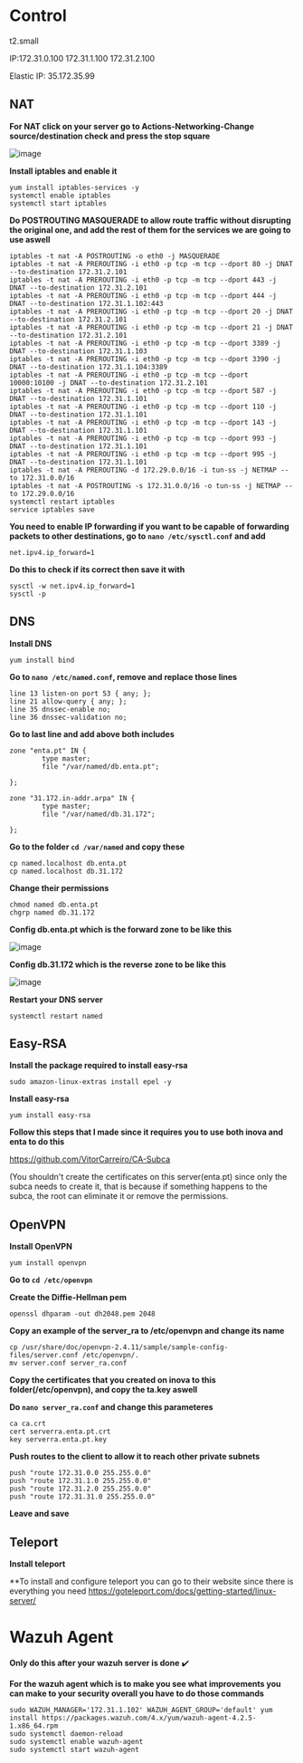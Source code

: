 # Control

t2.small

IP:172.31.0.100
   172.31.1.100
   172.31.2.100

Elastic IP: 35.172.35.99

## NAT

**For NAT click on your server go to Actions-Networking-Change source/destination check and press the stop square**

![image](https://user-images.githubusercontent.com/98783977/154124253-1191befb-b8b7-4f15-aca2-73b0adf851ad.png)

**Install iptables and enable it**
```
yum install iptables-services -y
systemctl enable iptables
systemctl start iptables
```
**Do POSTROUTING MASQUERADE to allow route traffic without disrupting the original one, and add the rest of them for the services we are going to use aswell**
```
iptables -t nat -A POSTROUTING -o eth0 -j MASQUERADE
iptables -t nat -A PREROUTING -i eth0 -p tcp -m tcp --dport 80 -j DNAT --to-destination 172.31.2.101
iptables -t nat -A PREROUTING -i eth0 -p tcp -m tcp --dport 443 -j DNAT --to-destination 172.31.2.101
iptables -t nat -A PREROUTING -i eth0 -p tcp -m tcp --dport 444 -j DNAT --to-destination 172.31.1.102:443
iptables -t nat -A PREROUTING -i eth0 -p tcp -m tcp --dport 20 -j DNAT --to-destination 172.31.2.101
iptables -t nat -A PREROUTING -i eth0 -p tcp -m tcp --dport 21 -j DNAT --to-destination 172.31.2.101
iptables -t nat -A PREROUTING -i eth0 -p tcp -m tcp --dport 3389 -j DNAT --to-destination 172.31.1.103
iptables -t nat -A PREROUTING -i eth0 -p tcp -m tcp --dport 3390 -j DNAT --to-destination 172.31.1.104:3389
iptables -t nat -A PREROUTING -i eth0 -p tcp -m tcp --dport 10000:10100 -j DNAT --to-destination 172.31.2.101
iptables -t nat -A PREROUTING -i eth0 -p tcp -m tcp --dport 587 -j DNAT --to-destination 172.31.1.101
iptables -t nat -A PREROUTING -i eth0 -p tcp -m tcp --dport 110 -j DNAT --to-destination 172.31.1.101
iptables -t nat -A PREROUTING -i eth0 -p tcp -m tcp --dport 143 -j DNAT --to-destination 172.31.1.101
iptables -t nat -A PREROUTING -i eth0 -p tcp -m tcp --dport 993 -j DNAT --to-destination 172.31.1.101
iptables -t nat -A PREROUTING -i eth0 -p tcp -m tcp --dport 995 -j DNAT --to-destination 172.31.1.101
iptables -t nat -A PREROUTING -d 172.29.0.0/16 -i tun-ss -j NETMAP --to 172.31.0.0/16
iptables -t nat -A POSTROUTING -s 172.31.0.0/16 -o tun-ss -j NETMAP --to 172.29.0.0/16
systemctl restart iptables
service iptables save
```
**You need to enable IP forwarding if you want to be capable of forwarding packets to other destinations, go to `nano /etc/sysctl.conf` and add**

`net.ipv4.ip_forward=1`

**Do this to check if its correct then save it with**
```
sysctl -w net.ipv4.ip_forward=1
sysctl -p
```
## DNS

**Install DNS**

`yum install bind`

**Go to `nano /etc/named.conf`, remove and replace those lines**
```
line 13 listen-on port 53 { any; };
line 21 allow-query { any; };
line 35 dnssec-enable no;
line 36 dnssec-validation no;
```
**Go to last line and add above both includes**
```
zone "enta.pt" IN {
        type master;
        file "/var/named/db.enta.pt";

};

zone "31.172.in-addr.arpa" IN {
        type master;
        file "/var/named/db.31.172";

};
```
**Go to the folder `cd /var/named` and copy these**
```
cp named.localhost db.enta.pt
cp named.localhost db.31.172
```
**Change their permissions**
```
chmod named db.enta.pt
chgrp named db.31.172
```
**Config db.enta.pt which is the forward zone to be like this**

![image](https://user-images.githubusercontent.com/98783977/154126788-f8d372fc-2ae9-4f56-b03c-e50fc2057af9.png)

**Config db.31.172 which is the reverse zone to be like this**

![image](https://user-images.githubusercontent.com/98783977/154126961-68e9920a-9dc3-4562-8126-fa1f08d8faa1.png)

**Restart your DNS server**

`systemctl restart named`

## Easy-RSA

**Install the package required to install easy-rsa**

`sudo amazon-linux-extras install epel -y`

**Install easy-rsa**

`yum install easy-rsa`

**Follow this steps that I made since it requires you to use both inova and enta to do this**

https://github.com/VitorCarreiro/CA-Subca

(You shouldn't create the certificates on this server(enta.pt) since only the subca needs to create it, that is because if something happens to the subca, the root can eliminate it or remove the permissions.

## OpenVPN

**Install OpenVPN**

`yum install openvpn`

**Go to `cd /etc/openvpn`**

**Create the Diffie-Hellman pem**

`openssl dhparam -out dh2048.pem 2048`

**Copy an example of the server_ra to /etc/openvpn and change its name**
```
cp /usr/share/doc/openvpn-2.4.11/sample/sample-config-files/server.conf /etc/openvpn/.
mv server.conf server_ra.conf
```
**Copy the certificates that you created on inova to this folder(/etc/openvpn), and copy the ta.key aswell**

**Do `nano server_ra.conf` and change this parameteres**
```
ca ca.crt
cert serverra.enta.pt.crt
key serverra.enta.pt.key
```
**Push routes to the client to allow it to reach other private subnets**
```
push "route 172.31.0.0 255.255.0.0"
push "route 172.31.1.0 255.255.0.0"
push "route 172.31.2.0 255.255.0.0"
push "route 172.31.31.0 255.255.0.0"
```
**Leave and save**

## Teleport

**Install teleport**

**To install and configure teleport you can go to their website since there is everything you need https://goteleport.com/docs/getting-started/linux-server/ 

# Wazuh Agent

**Only do this after your wazuh server is done** ✔️

**For the wazuh agent which is to make you see what improvements you can make to your security overall you have to do those commands**
```
sudo WAZUH_MANAGER='172.31.1.102' WAZUH_AGENT_GROUP='default' yum install https://packages.wazuh.com/4.x/yum/wazuh-agent-4.2.5-1.x86_64.rpm
sudo systemctl daemon-reload
sudo systemctl enable wazuh-agent
sudo systemctl start wazuh-agent
```














